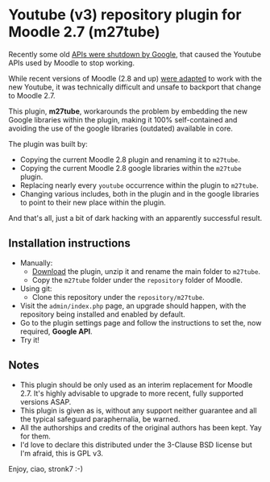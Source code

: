 # Youtube (v3) repository plugin for Moodle 2.7 (m27tube)

Recently some old [APIs were shutdown by Google](https://support.google.com/youtube/answer/6098135?p=yt_devicesupport&hl=en&rd=1), that caused the Youtube APIs used by Moodle to stop working.

While recent versions of Moodle (2.8 and up) [were adapted](https://tracker.moodle.org/browse/MDL-50176) to work with the new Youtube, it was technically difficult and unsafe to backport that change to Moodle 2.7.

This plugin, **m27tube**, workarounds the problem by embedding the new Google libraries within the plugin, making it 100% self-contained and avoiding the use of the google libraries (outdated) available in core.

The plugin was built by:
- Copying the current Moodle 2.8 plugin and renaming it to `m27tube`.
- Copying the current Moodle 2.8 google libraries within the `m27tube` plugin.
- Replacing nearly every `youtube` occurrence within the plugin to `m27tube`.
- Changing various includes, both in the plugin and in the google libraries to point to their new place within the plugin.

And that's all, just a bit of dark hacking with an apparently successful result.

## Installation instructions

- Manually:
  - [Download](https://github.com/stronk7/moodle-repository_m27tube/archive/master.zip) the plugin, unzip it and rename the main folder to `m27tube`.
  - Copy the `m27tube` folder under the `repository` folder of Moodle.
- Using git:
  - Clone this repository under the `repository/m27tube`.
- Visit the `admin/index.php` page, an upgrade should happen, with the repository being installed and enabled by default.
- Go to the plugin settings page and follow the instructions to set the, now required, **Google API**.
- Try it!

## Notes

- This plugin should be only used as an interim replacement for Moodle 2.7. It's highly advisable to upgrade to more recent, fully supported versions ASAP.
- This plugin is given as is, without any support neither guarantee and all the typical safeguard paraphernalia, be warned.
- All the authorships and credits of the original authors has been kept. Yay for them.
- I'd love to declare this distributed under the 3-Clause BSD license but I'm afraid, this is GPL v3.

Enjoy, ciao, stronk7 :-)
